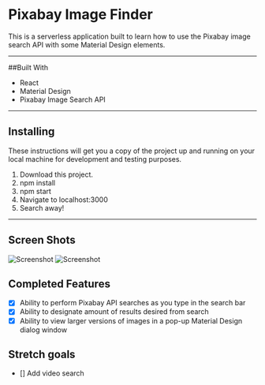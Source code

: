 # Pixabay Image Finder
This is a serverless application built to learn how to use the Pixabay image search API with some Material Design elements.

---

##Built With

* React
* Material Design
* Pixabay Image Search API

---

## Installing

These instructions will get you a copy of the project up and running on your local machine for development and testing purposes.

1. Download this project.
2. npm install
3. npm start
4. Navigate to localhost:3000
5. Search away!

---

## Screen Shots

![Screenshot](https://i.imgur.com/r3oIfEf.jpg)
![Screenshot](https://i.imgur.com/DQkU926.jpg)

## Completed Features
- [x] Ability to perform Pixabay API searches as you type in the search bar
- [x] Ability to designate amount of results desired from search
- [x] Ability to view larger versions of images in a pop-up Material Design dialog window

## Stretch goals

- [] Add video search

